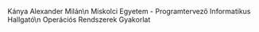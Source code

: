 Kánya Alexander Milán\n
Miskolci Egyetem - Programtervező Informatikus Hallgató\n
Operációs Rendszerek Gyakorlat
